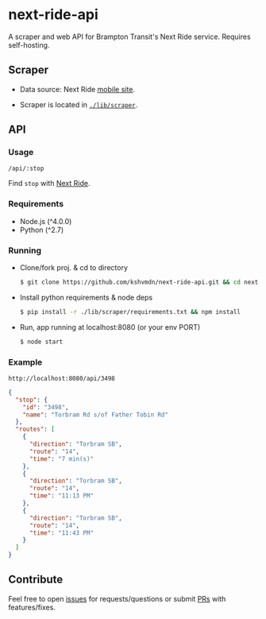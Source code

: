 # next-ride-api

A scraper and web API for Brampton Transit's Next Ride service. Requires self-hosting. 

## Scraper

- Data source: Next Ride [mobile site](http://nextride.brampton.ca/mob/SearchBy.aspx).

- Scraper is located in [`./lib/scraper`](lib/scraper).

## API

### Usage

```
/api/:stop
```

Find `stop` with [Next Ride](http://nextride.brampton.ca/RealTime.aspx).

### Requirements
- Node.js (^4.0.0)
- Python (^2.7)

### Running

- Clone/fork proj. & cd to directory
    
    ```sh
    $ git clone https://github.com/kshvmdn/next-ride-api.git && cd next-ride-api
    ```

- Install python requirements & node deps
    
    ```sh
    $ pip install -r ./lib/scraper/requirements.txt && npm install
    ```

- Run, app running at localhost:8080 (or your env PORT)

    ```sh
    $ node start
    ```

### Example

```
http://localhost:8080/api/3498
```

```json
{
  "stop": {
    "id": "3498",
    "name": "Torbram Rd s/of Father Tobin Rd"
  },
  "routes": [
    {
      "direction": "Torbram SB",
      "route": "14",
      "time": "7 min(s)"
    },
    {
      "direction": "Torbram SB",
      "route": "14",
      "time": "11:13 PM"
    },
    {
      "direction": "Torbram SB",
      "route": "14",
      "time": "11:43 PM"
    }
  ]
}
```

## Contribute

Feel free to open [issues](https://github.com/kshvmdn/next-ride-api/issues) for requests/questions or submit [PRs](https://github.com/kshvmdn/next-ride-api/pulls) with features/fixes.
